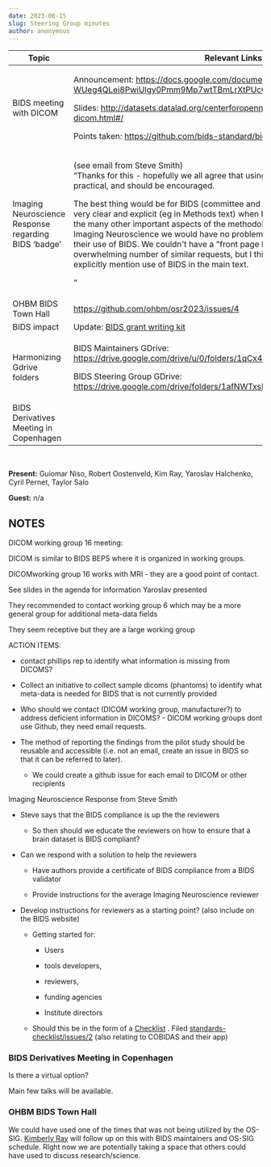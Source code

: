 ```yaml
---
date: 2023-06-15
slug: Steering Group minutes
author: anonymous
---
```




<!-- more -->




<table>
 <thead>
  <tr class="header">
   <th>
    <strong>
     Topic
    </strong>
   </th>
   <th>
    <strong>
     Relevant Links
    </strong>
   </th>
  </tr>
 </thead>
 <tbody>
  <tr class="odd">
   <td>
    BIDS meeting with DICOM
   </td>
   <td>
    <p>
     Announcement:
     <a href="https://docs.google.com/document/d/1mIf-WUeg4QLei8PwiUlgy0Pmm9Mp7wtTBmLrXtPUcCg/edit?usp=sharing">
      <span class="underline">
       https://docs.google.com/document/d/1mIf-WUeg4QLei8PwiUlgy0Pmm9Mp7wtTBmLrXtPUcCg/edit?usp=sharing
      </span>
     </a>
    </p>
    <p>
     Slides:
     <a href="http://datasets.datalad.org/centerforopenneuroscience/talks/2023-bids-dicom.html#/">
      <span class="underline">
       http://datasets.datalad.org/centerforopenneuroscience/talks/2023-bids-dicom.html#/
      </span>
     </a>
    </p>
    <p>
     Points taken:
     <a href="https://github.com/bids-standard/bids-specification/issues/1515">
      <span class="underline">
       https://github.com/bids-standard/bids-specification/issues/1515
      </span>
     </a>
    </p>
   </td>
  </tr>
  <tr class="even">
   <td>
    Imaging Neuroscience Response regarding BIDS ‘badge’
   </td>
   <td>
    <p>
     (see email from Steve Smith)
     <br/>
     “Thanks for this - hopefully we all agree that using BIDS is a good idea where practical, and should be encouraged.
    </p>
    <p>
     The best thing would be for BIDS (committee and so on) to encourage authors to be very clear and explicit (eg in Methods text) when BIDS has been used, just as with the many other important aspects of the methodology used in a given paper. At Imaging Neuroscience we would have no problem at all in authors being clear about their use of BIDS. We couldn't have a "front page badge" because that would risk an overwhelming number of similar requests, but I think the important thing is to explicitly mention use of BIDS in the main text.
    </p>
    <p>
     “
    </p>
   </td>
  </tr>
  <tr class="odd">
   <td>
    OHBM BIDS Town Hall
   </td>
   <td>
    <a href="https://github.com/ohbm/osr2023/issues/4">
     <span class="underline">
      https://github.com/ohbm/osr2023/issues/4
     </span>
    </a>
   </td>
  </tr>
  <tr class="even">
   <td>
    BIDS impact
   </td>
   <td>
    Update:
    <a href="https://docs.google.com/document/d/1Q7JTOvUqt05YQfnbvGoP1SZQy_CGkNEVcsVZeS4D5_o/edit#heading=h.6hc65il3ac75">
     <span class="underline">
      BIDS grant writing kit
     </span>
    </a>
   </td>
  </tr>
  <tr class="odd">
   <td>
    Harmonizing Gdrive folders
   </td>
   <td>
    <p>
     BIDS Maintainers GDrive:
     <a href="https://drive.google.com/drive/u/0/folders/1qCx4Zopmz7IyLpi8KdrSqIdfpb-bELsV">
      <span class="underline">
       https://drive.google.com/drive/u/0/folders/1qCx4Zopmz7IyLpi8KdrSqIdfpb-bELsV
      </span>
     </a>
    </p>
    <p>
     BIDS Steering Group GDrive:
     <a href="https://drive.google.com/drive/folders/1afNWTxsKc82mD0zEwlm5GdodcNRmogp4">
      <span class="underline">
       https://drive.google.com/drive/folders/1afNWTxsKc82mD0zEwlm5GdodcNRmogp4
      </span>
     </a>
    </p>
   </td>
  </tr>
  <tr class="even">
   <td>
    BIDS Derivatives Meeting in Copenhagen
   </td>
   <td>
   </td>
  </tr>
 </tbody>
</table>

<br>

**Present:** Guiomar Niso, Robert Oostenveld, Kim Ray, Yaroslav
Halchenko, Cyril Pernet, Taylor Salo

**Guest:** n/a

## NOTES

DICOM working group 16 meeting:

DICOM is similar to BIDS BEPS where it is organized in working groups.

DICOMworking group 16 works with MRI - they are a good point of contact.

See slides in the agenda for information Yaroslav presented

They recommended to contact working group 6 which may be a more
general group for additional meta-data fields

They seem receptive but they are a large working group

ACTION ITEMS:

-   contact phillips rep to identify what information is missing from
    DICOMS?

-   Collect an initiative to collect sample dicoms (phantoms) to
    identify what meta-data is needed for BIDS that is not currently
    provided

-   Who should we contact (DICOM working group, manufacturer?) to
    address deficient information in DICOMS? - DICOM working groups
    dont use Github, they need email requests.

-   The method of reporting the findings from the pilot study should be
    reusable and accessible (i.e. not an email, create an issue in
    BIDS so that it can be referred to later).

    -   We could create a github issue for each email to DICOM or other
        recipients

Imaging Neuroscience Response from Steve Smith

-   Steve says that the BIDS compliance is up the the reviewers

    -   So then should we educate the reviewers on how to ensure that a
        brain dataset is BIDS compliant?

-   Can we respond with a solution to help the reviewers

    -   Have authors provide a certificate of BIDS compliance from a
        BIDS validator

    -   Provide instructions for the average Imaging Neuroscience
        reviewer

-   Develop instructions for reviewers as a starting point? (also
    include on the BIDS website)

    -   Getting started for:

        -   Users

        -   tools developers,

        -   reviewers,

        -   funding agencies

        -   Institute directors

    -   Should this be in the form of a
        [Checklist](https://www.nmind.org/standards-checklist/)
        . Filed
        [standards-checklist/issues/2](https://github.com/nmind/standards-checklist/issues/28)
        (also relating to COBIDAS and their app)

### BIDS Derivatives Meeting in Copenhagen

Is there a virtual option?

Main few talks will be available.

### OHBM BIDS Town Hall

We could have used one of the times that was not being utilized by the
OS-SIG. [Kimberly Ray](mailto:kimray@utexas.edu) will
follow up on this with BIDS maintainers and OS-SIG schedule. RIght now
we are potentially taking a space that others could have used to discuss
research/science.

